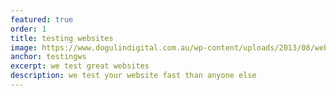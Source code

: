 ```yaml
---
featured: true
order: 1
title: testing websites
image: https://www.dogulindigital.com.au/wp-content/uploads/2013/08/website-importance-for-business.jpg
anchor: testingws
excerpt: we test great websites
description: we test your website fast than anyone else
---
```

